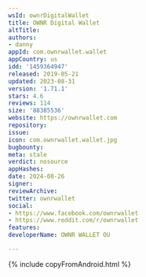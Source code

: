 ```yaml
---
wsId: ownrDigitalWallet
title: OWNR Digital Wallet
altTitle: 
authors:
- danny
appId: com.ownrwallet.wallet
appCountry: us
idd: '1459364947'
released: 2019-05-21
updated: 2023-08-31
version: '1.71.1'
stars: 4.6
reviews: 114
size: '88385536'
website: https://ownrwallet.com
repository: 
issue: 
icon: com.ownrwallet.wallet.jpg
bugbounty: 
meta: stale
verdict: nosource
appHashes: 
date: 2024-08-26
signer: 
reviewArchive: 
twitter: ownrwallet
social:
- https://www.facebook.com/ownrwallet
- https://www.reddit.com/r/ownrwallet
features: 
developerName: OWNR WALLET OU

---
```


{% include copyFromAndroid.html %}